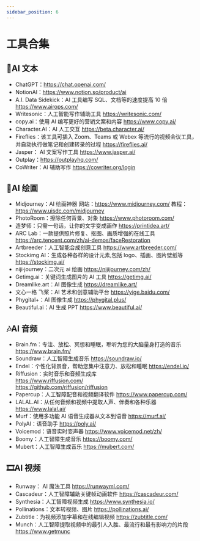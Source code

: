 ```yaml
---
sidebar_position: 6
---
```


# 工具合集

## 📝AI 文本

- ChatGPT：https://chat.openai.com/
- NotionAI：https://www.notion.so/product/ai
- A.I. Data Sidekick：AI 工具编写 SQL、文档等的速度提高 10 倍 https://www.airops.com/
- Writesonic：人工智能写作辅助工具 https://writesonic.com/
- copy.ai：使用 AI 编写更好的营销文案和内容 https://www.copy.ai/
- Character.AI：AI 人工交互 https://beta.character.ai/
- Fireflies：该工具可插入 Zoom、Teams 或 Webex 等流行的视频会议工具，并自动执行做笔记和创建转录的过程 https://fireflies.ai/
- Jasper： AI 文案写作工具 https://www.jasper.ai/
- Outplay：https://outplayhq.com/
- CoWriter：AI 辅助写作 https://cowriter.org/login

## 🎨AI 绘画

- Midjourney：AI 绘画神器
  网站：https://www.midjourney.com/
  教程：https://www.uisdc.com/midjourney
- PhotoRoom：擦除任何背景、对象 https://www.photoroom.com/
- 造梦师：只需一句话，让你的文字变成画作 https://printidea.art/
- ARC Lab：一款提供照片修复、抠图、画质增强的在线工具 https://arc.tencent.com/zh/ai-demos/faceRestoration
- Artbreeder：人工智能合成创意工具 https://www.artbreeder.com/
- Stockimg AI：生成各种各样的设计元素,包括 logo、插画、图片壁纸等 https://stockimg.ai/
- niji·journey：二次元 ai 绘画 https://nijijourney.com/zh/
- Getimg.ai：关键词生成图片的 AI 工具 https://getimg.ai/
- Dreamlike.art：AI 图像生成 https://dreamlike.art/
- 文心一格 飞桨：AI 艺术和创意辅助平台 https://yige.baidu.com/
- Phygital+：AI 图像生成 https://phygital.plus/
- Beautiful.ai：AI 生成 PPT https://www.beautiful.ai/

## 🎶AI 音频

- Brain.fm：专注、放松、冥想和睡眠，聆听为您的大脑量身打造的音乐 https://www.brain.fm/
- Soundraw：人工智障生成音乐 https://soundraw.io/
- Endel：个性化背景音，帮助您集中注意力、放松和睡眠 https://endel.io/
- Riffusion：实时音乐和音频生成库  
  https://www.riffusion.com/  
  https://github.com/riffusion/riffusion
- Papercup：人工智障配音和视频翻译软件 https://www.papercup.com/
- LALAL.AI：从任何音频和视频中提取人声、伴奏和各种乐器 https://www.lalal.ai/
- Murf：使用多功能 AI 语音生成器从文本到语音 https://murf.ai/
- PolyAI：语音助手 https://poly.ai/
- Voicemod：语音实时变声器 https://www.voicemod.net/zh/
- Boomy：人工智障生成音乐 https://boomy.com/
- Mubert：人工智障生成音乐 https://mubert.com/

## 🎞AI 视频

- Runway： AI 魔法工具 https://runwayml.com/
- Cascadeur：人工智障辅助关键帧动画软件 https://cascadeur.com/
- Synthesia：人工智障视频生成 https://www.synthesia.io/
- Pollinations：文本转视频、图片 https://pollinations.ai/
- Zubtitle：为视频添加字幕和在线编辑视频 https://zubtitle.com/
- Munch：人工智障提取视频中的最引人入胜、最流行和最有影响力的片段 https://www.getmunc
